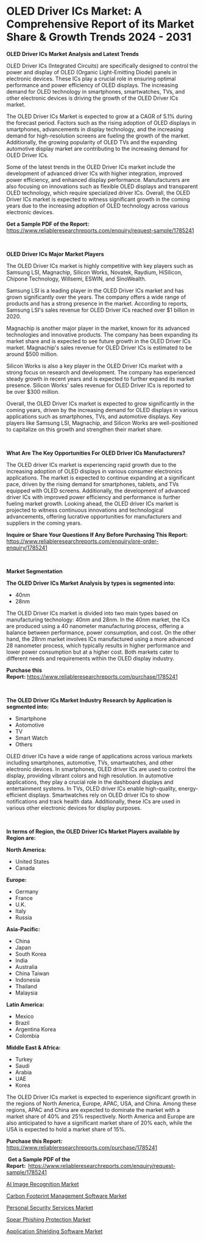 <p><h1>OLED Driver ICs Market: A Comprehensive Report of its Market Share & Growth Trends 2024 - 2031</h1></p><p><strong>OLED Driver ICs Market Analysis and Latest Trends</strong></p>
<p><p>OLED Driver ICs (Integrated Circuits) are specifically designed to control the power and display of OLED (Organic Light-Emitting Diode) panels in electronic devices. These ICs play a crucial role in ensuring optimal performance and power efficiency of OLED displays. The increasing demand for OLED technology in smartphones, smartwatches, TVs, and other electronic devices is driving the growth of the OLED Driver ICs market.</p><p>The OLED Driver ICs Market is expected to grow at a CAGR of 5.1% during the forecast period. Factors such as the rising adoption of OLED displays in smartphones, advancements in display technology, and the increasing demand for high-resolution screens are fueling the growth of the market. Additionally, the growing popularity of OLED TVs and the expanding automotive display market are contributing to the increasing demand for OLED Driver ICs.</p><p>Some of the latest trends in the OLED Driver ICs market include the development of advanced driver ICs with higher integration, improved power efficiency, and enhanced display performance. Manufacturers are also focusing on innovations such as flexible OLED displays and transparent OLED technology, which require specialized driver ICs. Overall, the OLED Driver ICs market is expected to witness significant growth in the coming years due to the increasing adoption of OLED technology across various electronic devices.</p></p>
<p><strong>Get a Sample PDF of the Report:&nbsp;</strong> <a href="https://www.reliableresearchreports.com/enquiry/request-sample/1785241">https://www.reliableresearchreports.com/enquiry/request-sample/1785241</a></p>
<p>&nbsp;</p>
<p><strong>OLED Driver ICs Major Market Players</strong></p>
<p><p>The OLED Driver ICs market is highly competitive with key players such as Samsung LSI, Magnachip, Silicon Works, Novatek, Raydium, HiSilicon, Chipone Technology, Willsemi, ESWIN, and SinoWealth.</p><p>Samsung LSI is a leading player in the OLED Driver ICs market and has grown significantly over the years. The company offers a wide range of products and has a strong presence in the market. According to reports, Samsung LSI's sales revenue for OLED Driver ICs reached over $1 billion in 2020.</p><p>Magnachip is another major player in the market, known for its advanced technologies and innovative products. The company has been expanding its market share and is expected to see future growth in the OLED Driver ICs market. Magnachip's sales revenue for OLED Driver ICs is estimated to be around $500 million.</p><p>Silicon Works is also a key player in the OLED Driver ICs market with a strong focus on research and development. The company has experienced steady growth in recent years and is expected to further expand its market presence. Silicon Works' sales revenue for OLED Driver ICs is reported to be over $300 million.</p><p>Overall, the OLED Driver ICs market is expected to grow significantly in the coming years, driven by the increasing demand for OLED displays in various applications such as smartphones, TVs, and automotive displays. Key players like Samsung LSI, Magnachip, and Silicon Works are well-positioned to capitalize on this growth and strengthen their market share.</p></p>
<p>&nbsp;</p>
<p><strong>What Are The Key Opportunities For OLED Driver ICs Manufacturers?</strong></p>
<p><p>The OLED driver ICs market is experiencing rapid growth due to the increasing adoption of OLED displays in various consumer electronics applications. The market is expected to continue expanding at a significant pace, driven by the rising demand for smartphones, tablets, and TVs equipped with OLED screens. Additionally, the development of advanced driver ICs with improved power efficiency and performance is further fueling market growth. Looking ahead, the OLED driver ICs market is projected to witness continuous innovations and technological advancements, offering lucrative opportunities for manufacturers and suppliers in the coming years.</p></p>
<p><strong>Inquire or Share Your Questions If Any Before Purchasing This Report:</strong> <a href="https://www.reliableresearchreports.com/enquiry/pre-order-enquiry/1785241">https://www.reliableresearchreports.com/enquiry/pre-order-enquiry/1785241</a></p>
<p>&nbsp;</p>
<p><strong>Market Segmentation</strong></p>
<p><strong>The OLED Driver ICs Market Analysis by types is segmented into:</strong></p>
<p><ul><li>40nm</li><li>28nm</li></ul></p>
<p><p>The OLED Driver ICs market is divided into two main types based on manufacturing technology: 40nm and 28nm. In the 40nm market, the ICs are produced using a 40 nanometer manufacturing process, offering a balance between performance, power consumption, and cost. On the other hand, the 28nm market involves ICs manufactured using a more advanced 28 nanometer process, which typically results in higher performance and lower power consumption but at a higher cost. Both markets cater to different needs and requirements within the OLED display industry.</p></p>
<p><strong>Purchase this Report:&nbsp;</strong><a href="https://www.reliableresearchreports.com/purchase/1785241">https://www.reliableresearchreports.com/purchase/1785241</a></p>
<p>&nbsp;</p>
<p><strong>The OLED Driver ICs Market Industry Research by Application is segmented into:</strong></p>
<p><ul><li>Smartphone</li><li>Aotomotive</li><li>TV</li><li>Smart Watch</li><li>Others</li></ul></p>
<p><p>OLED driver ICs have a wide range of applications across various markets including smartphones, automotive, TVs, smartwatches, and other electronic devices. In smartphones, OLED driver ICs are used to control the display, providing vibrant colors and high resolution. In automotive applications, they play a crucial role in the dashboard displays and entertainment systems. In TVs, OLED driver ICs enable high-quality, energy-efficient displays. Smartwatches rely on OLED driver ICs to show notifications and track health data. Additionally, these ICs are used in various other electronic devices for display purposes.</p></p>
<p>&nbsp;</p>
<p><strong>In terms of Region, the OLED Driver ICs Market Players available by Region are:</strong></p>
<p>
    <p> <strong> North America: </strong>
        <ul>
            <li>United States</li>
            <li>Canada</li>
        </ul>
        </p> 
    <p> <strong> Europe: </strong>
        <ul>
            <li>Germany</li>
            <li>France</li>
            <li>U.K.</li>
            <li>Italy</li>
            <li>Russia</li>
        </ul>
        </p> 
    <p> <strong> Asia-Pacific: </strong>
        <ul>
            <li>China</li>
            <li>Japan</li>
            <li>South Korea</li>
            <li>India</li>
            <li>Australia</li>
            <li>China Taiwan</li>
            <li>Indonesia</li>
            <li>Thailand</li>
            <li>Malaysia</li>
        </ul>
        </p> 
    <p> <strong> Latin America: </strong>
        <ul>
            <li>Mexico</li>
            <li>Brazil</li>
            <li>Argentina Korea</li>
            <li>Colombia</li>
        </ul>
        </p> 
    <p> <strong> Middle East & Africa: </strong>
        <ul>
            <li>Turkey</li>
            <li>Saudi</li>
            <li>Arabia</li>
            <li>UAE</li>
            <li>Korea</li>
        </ul>
    </p>
    </p>
<p><p>The OLED Driver ICs market is expected to experience significant growth in the regions of North America, Europe, APAC, USA, and China. Among these regions, APAC and China are expected to dominate the market with a market share of 40% and 25% respectively. North America and Europe are also anticipated to have a significant market share of 20% each, while the USA is expected to hold a market share of 15%.</p></p>
<p><strong>Purchase this Report: </strong><a href="https://www.reliableresearchreports.com/purchase/1785241">https://www.reliableresearchreports.com/purchase/1785241</a></p>
<p>&nbsp;<strong>Get a Sample PDF of the Report:&nbsp;&nbsp;</strong><a href="https://www.reliableresearchreports.com/enquiry/request-sample/1785241">https://www.reliableresearchreports.com/enquiry/request-sample/1785241</a></p>
<p><strong></strong></p>
<p><p><a href="https://medium.com/@jensenklein/ai-image-recognition-nbsp-market-focuses-on-market-share-size-and-projected-forecast-till-2031-b5da6919413c">AI Image Recognition Market</a></p><p><a href="https://medium.com/@elyssablick/decoding-carbon-footprint-management-software-market-metrics-market-share-trends-and-growth-bcfc388d0924">Carbon Footprint Management Software Market</a></p><p><a href="https://medium.com/@ashlybednar2023/personal-security-services-market-furnishes-information-on-market-share-market-trends-and-market-6da8b1642060">Personal Security Services Market</a></p><p><a href="https://medium.com/@elyssablick/spear-phishing-protection-market-competitive-analysis-market-trends-and-forecast-to-2031-135384f184ae">Spear Phishing Protection Market</a></p><p><a href="https://medium.com/@ashlybednar2023/application-shielding-software-market-research-report-its-history-and-forecast-2024-to-2031-5f96329c236b">Application Shielding Software Market</a></p></p>